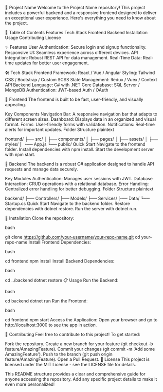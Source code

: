 📌 Project Name
Welcome to the Project Name repository! This project includes a powerful backend and a responsive frontend designed to deliver an exceptional user experience. Here's everything you need to know about the project.

📖 Table of Contents
Features
Tech Stack
Frontend
Backend
Installation
Usage
Contributing
License

✨ Features
User Authentication: Secure login and signup functionality.
Responsive UI: Seamless experience across different devices.
API Integration: Robust REST API for data management.
Real-Time Data: Real-time updates for better user engagement.

🛠 Tech Stack
Frontend
Framework: React / Vue / Angular
Styling: Tailwind CSS / Bootstrap / Custom SCSS
State Management: Redux / Vuex / Context API
Backend
Language: C# with .NET Core
Database: SQL Server / MongoDB
Authentication: JWT-based Auth / OAuth

🎨 Frontend
The frontend is built to be fast, user-friendly, and visually appealing.

Key Components
Navigation Bar: A responsive navigation bar that adapts to different screen sizes.
Dashboard: Displays data in an organized and visual format.
Forms: User-friendly forms with validation.
Notifications: Real-time alerts for important updates.
Folder Structure
plaintext

frontend/
├── src/
│ ├── components/
│ ├── pages/
│ ├── assets/
│ ├── styles/
│ └── App.js
└── public/
Quick Start
Navigate to the frontend folder.
Install dependencies with npm install.
Start the development server with npm start.

🔧 Backend
The backend is a robust C# application designed to handle API requests and manage data securely.

Key Modules
Authentication: Manages user sessions with JWT.
Database Interaction: CRUD operations with a relational database.
Error Handling: Centralized error handling for better debugging.
Folder Structure
plaintext

backend/
├── Controllers/
├── Models/
├── Services/
├── Data/
└── Startup.cs
Quick Start
Navigate to the backend folder.
Restore dependencies with dotnet restore.
Run the server with dotnet run.

🚀 Installation
Clone the repository:

bash

git clone https://github.com/your-username/your-repo-name.git
cd your-repo-name
Install Frontend Dependencies:

bash

cd frontend
npm install
Install Backend Dependencies:

bash

cd ../backend
dotnet restore
📋 Usage
Run the Backend:

bash

cd backend
dotnet run
Run the Frontend:

bash

cd frontend
npm start
Access the Application: Open your browser and go to http://localhost:3000 to see the app in action.

🤝 Contributing
Feel free to contribute to this project! To get started:

Fork the repository.
Create a new branch for your feature (git checkout -b feature/AmazingFeature).
Commit your changes (git commit -m 'Add some AmazingFeature').
Push to the branch (git push origin feature/AmazingFeature).
Open a Pull Request.
📝 License
This project is licensed under the MIT License - see the LICENSE file for details.

This README structure provides a clear and comprehensive guide for anyone accessing the repository. Add any specific project details to make it even more personalized!
